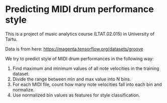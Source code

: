 # Predicting MIDI drum performance style

This is a project of music analytics course (LTAT.02.015) in University of Tartu.

Data is from here: https://magenta.tensorflow.org/datasets/groove

We try to predict style of MIDI drum performances in the following way:

1. Find maximum and minimum values of all note velocities in the training dataset.
2. Divide the range between min and max value into N bins.
3. For each MIDI file, count how many note velocities fall into each bin and normalize.
4. Use normalized bin values as features for style classification.
